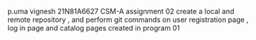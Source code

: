 p.uma vignesh 
21N81A6627
CSM-A
assignment 02
create a local and remote repository , and perform git commands on user registration page , log in page and catalog pages created in program 01
